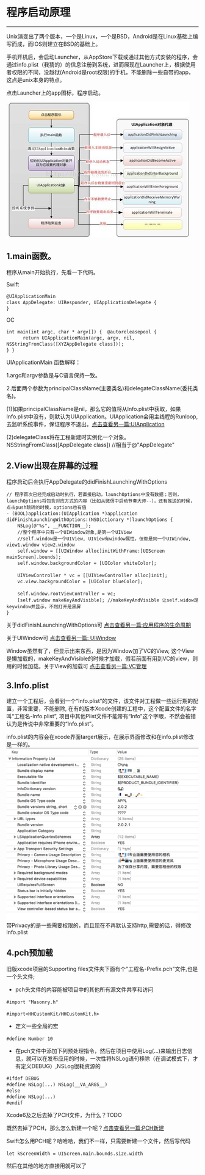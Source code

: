 # 程序启动原理

---

Unix演变出了两个版本，一个是Linux，一个是BSD，Android是在Linux基础上编写而成，而IOS则建立在BSD的基础上。

手机开机后，会启动Launcher，从AppStore下载或通过其他方式安装的程序，会通过info.plist（我猜的）的信息注册到系统，进而展现在Launcher上，根据使用者权限的不同，没越狱\(Android是root权限\)的手机，不能删除一些自带的app，这点是unix本身的特点。

点击Launcher上的app图标，程序启动。

![](/assets/1430021-c2e42dfc1be91ed9.jpg)

## 1.main函数。

程序从main开始执行，先看一下代码。

Swift

```
@UIApplicationMain
class AppDelegate: UIResponder, UIApplicationDelegate {
}
```

OC

```
int main(int argc, char * argv[]) {  @autoreleasepool {  
      return UIApplicationMain(argc, argv, nil, NSStringFromClass([XYZAppDelegate class]));    
} }
```

UIApplicationMain 函数解释：

1.argc和argv参数是与C语言保持一致。

2.后面两个参数为principalClassName\(主要类名\)和delegateClassName\(委托类名\)。

\(1\)如果principalClassName是nil，那么它的值将从Info.plist中获取，如果Info.plist中没有，则默认为UIApplication。UIApplication会用主线程的Runloop, 去监听系统事件，保证程序不退出。[点击查看另一篇:UIApplication](/chapter1/1/2uiapplication.md)

\(2\)delegateClass将在工程新建时实例化一个对象。NSStringFromClass\(\[AppDelegate class\]\) //相当于@"AppDelegate"

## 2.View出现在屏幕的过程

程序启动后会执行AppDelegate的didFinishLaunchingWithOptions

```
// 程序首次已经完成启动时执行，若直接启动，launchOptions中没有数据；否则，launchOptions将包含对应方式的内容（比如从微信中启动节奏大师--），还有推送的时候，点击push跳转的时候，options也有值
- (BOOL)application:(UIApplication *)application didFinishLaunchingWithOptions:(NSDictionary *)launchOptions {
    NSLog(@"%s", __FUNCTION__);
    //整个程序中只有一个UIWindow对象,是第一个UIView
    //self.window是一个UIView, UIView有window属性，但都是同一个UIWindow,  view1.window view2.window
    self.window = [[UIWindow alloc]initWithFrame:[UIScreen mainScreen].bounds];
    self.window.backgroundColor = [UIColor whiteColor];

    UIViewController * vc = [[UIViewController alloc]init];
    vc.view.backgroundColor = [UIColor blueColor]; 

    self.window.rootViewController = vc;
    [self.window makeKeyAndVisible]; //makeKeyAndVisible 让self.widow是keywindow并显示，不然打开是黑屏
}
```

关于didFinishLaunchingWithOptions可 [点击查看另一篇:应用程序的生命周期](/chapter1/5ying-yong-cheng-xu-sheng-ming-zhou-qi.md)

关于UIWindow可 [点击查看另一篇: UIWindow](/chapter1/3uiwindow.md)

Window虽然有了，但显示出来东西，是因为Window加了VC的View, 这个View是懒加载的，makeKeyAndVisible的时候才加载，假若前面有用到VC的view，则用的时候加载。关于View的加载可 [点击查看另一篇:VC管理](/chapter1/1/6kong-zhi-qi-sheng-ming-zhou-qi.md)

## 3.Info.plist

建立一个工程后，会看到一个“Info.plist”的文件，该文件对工程做一些运行期的配置，非常重要，不能删除, 在有的版本Xcode创建的工程中，这个配置文件的名字叫“工程名-Info.plist”, 项目中其他Plist文件不能带有“Info”这个字眼，不然会被错认为是传说中非常重要的“Info.plist”。

info.plist的内容会在xcode界面targert展示，在展示界面修改和在info.plist修改是一样的。![](/assets/QQ20171231-154120@2x.png)带Privacy的是一些需要权限的，而且现在不再默认支持http,需要的话，得修改info.plist

## 4.pch预加载

旧版xcode项目的Supporting files文件夹下面有个"工程名-Prefix.pch"文件,也是一个头文件;

* pch头文件的内容能被项目中的其他所有源文件共享和访问

`#import "Masonry.h"`

`#import<HHCustomKit/HHCustomKit.h>`

* 定义一些全局的宏

`#define Number 10`

* 在pch文件中添加下列预处理指令，然后在项目中使用Log\(…\)来输出日志信息，就可以在发布应用的时候，一次性将NSLog语句移除（在调试模式下，才有定义DEBUG）,NSLog很耗资源的

```
#ifdef DEBUG
#define NSLog(...) NSLog(__VA_ARGS__)
#else
#define NSLog(...) 
#endif
```

Xcode6及之后去掉了PCH文件，为什么？TODO

既然去掉了PCH，那么怎么新建一个呢？[点击查看另一篇:PCH新建](/chapter1/pchxin-jian.md)

Swift怎么用PCH呢？哈哈哈，我们不一样，只需要新建一个文件，然后写代码

`let kScreenWidth = UIScreen.main.bounds.size.width`

然后在其他的地方直接用就可以了

